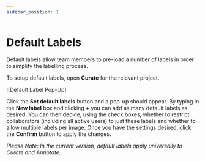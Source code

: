```yaml
---
sidebar_position: 1
---
```


# Default Labels

Default labels allow team members to pre-load a number of labels in order to simplify the labelling process.

To setup default labels, open **Curate** for the relevant project.

![Default Label Pop-Up]

Click the **Set default labels** button and a pop-up should appear.
By typing in the **New label** box and clicking **+** you can add as many default labels as desired.
You can then decide, using the check boxes, whether to restrict collaborators (including all active users) to just these labels and whether to allow multiple labels per image.
Once you have the settings desired, click the **Confirm** button to apply the changes.

_Please Note: In the current version, default labels apply universally to Curate and Annotate._
